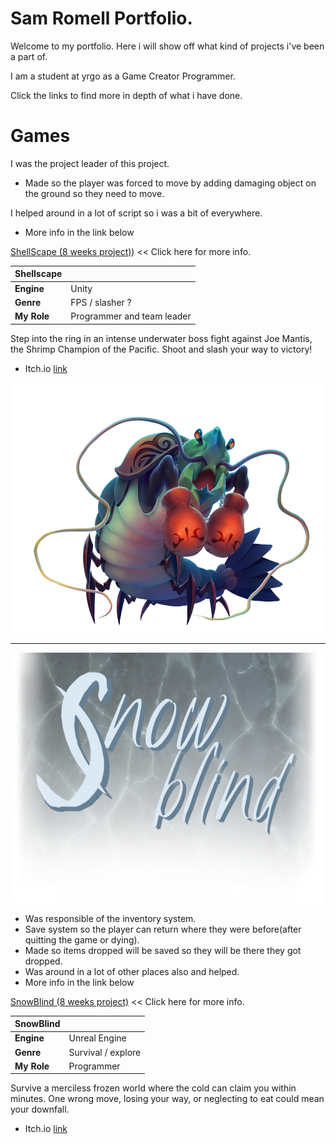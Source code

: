 # Sam Romell Portfolio.
Welcome to my portfolio. Here i will show off what kind of projects i've been a part of.

I am a student at yrgo as a Game Creator Programmer. 


Click the links to find more in depth of what i have done. 

# Games

I was the project leader of this project.
- Made so the player was forced to move by adding damaging object on the ground so they need to move.
  
I helped around in a lot of script so i was a bit of everywhere.

- More info in the link below 

[ShellScape (8 weeks project)](https://github.com/Spacestarz/Portfolio/tree/main/Shellscape)) << Click here for more info.


 
 |  Shellscape   |        |
|------------|-----------------------------|
| **Engine**   | Unity             |
| **Genre**    | FPS / slasher ?       |
| **My Role**    |Programmer and team leader      |
 

Step into the ring in an intense underwater boss fight against Joe Mantis, the Shrimp Champion of the Pacific.
Shoot and slash your way to victory!

* Itch.io [link](https://yrgo-game-creator.itch.io/shellscape)



<a href="https://github.com/Spacestarz/Portfolio/tree/main/Shellscape">
  <img src="Images/JoeMantis.png" alt="Joe Mantis" height="400">
</a>



---

<a href="https://github.com/Spacestarz/Portfolio/tree/main/Snowblind">
  <img src="Images/Snow Blind.png" width="500" height = "400">
</a>

- Was responsible of the inventory system.
- Save system so the player can return where they were before(after quitting the game or dying).
- Made so items dropped will be saved so they will be there they got dropped.
- Was around in a lot of other places also and helped.
- More info in the link below 

[SnowBlind (8 weeks project)](https://github.com/Spacestarz/Portfolio/tree/main/Snowblind) << Click here for more info.

 |  SnowBlind   |        |
|------------|-----------------------------|
| **Engine**   | Unreal Engine             |
| **Genre**    | Survival / explore     |
| **My Role**    |Programmer     |

Survive a merciless frozen world where the cold can claim you within minutes. One wrong move, losing your way, or neglecting to eat could mean your downfall.

* Itch.io [link](https://yrgo-game-creator.itch.io/snow)




 
